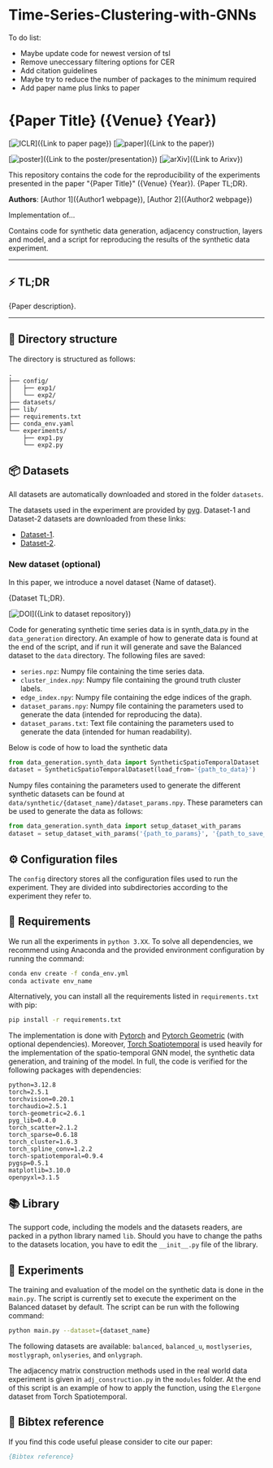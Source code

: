 # Time-Series-Clustering-with-GNNs

To do list:

- Maybe update code for newest version of tsl
- Remove uneccessary filtering options for CER
- Add citation guidelines
- Maybe try to reduce the number of packages to the minimum required
- Add paper name plus links to paper


# {Paper Title} ({Venue} {Year})

[![ICLR](https://img.shields.io/badge/{Venue}-{Year}-blue.svg?)]({Link to paper page})
[![paper](https://custom-icon-badges.demolab.com/badge/paper-pdf-green.svg?logo=file-text&logoSource=feather&logoColor=white)]({Link to the paper})

[![poster](https://custom-icon-badges.demolab.com/badge/poster-pdf-orange.svg?logo=note&logoSource=feather&logoColor=white)]({Link to the poster/presentation})
[![arXiv](https://img.shields.io/badge/arXiv-{Arxiv.ID}-b31b1b.svg?)]({Link to Arixv})

This repository contains the code for the reproducibility of the experiments presented in the paper "{Paper Title}" ({Venue} {Year}). {Paper TL;DR}.

**Authors**: [Author 1]({Author1 webpage}), [Author 2]({Author2 webpage})

Implementation of...

Contains code for synthetic data generation, adjacency construction, layers and
model, and a script for reproducing the results of the synthetic data
experiment.

---

## ⚡ TL;DR

{Paper description}.

<!-- p align=center>
	<img src="./overview.png" alt="{Image description}"/>
</p -->

---

## 📂 Directory structure

The directory is structured as follows:

```
.
├── config/
│   ├── exp1/
│   └── exp2/
├── datasets/
├── lib/
├── requirements.txt
├── conda_env.yaml
└── experiments/
    ├── exp1.py
    └── exp2.py

```


## 📦 Datasets

All datasets are automatically downloaded and stored in the folder `datasets`.

The datasets used in the experiment are provided by [pyg](). Dataset-1 and Dataset-2 datasets are downloaded from these links:
- [Dataset-1]().
- [Dataset-2]().

### New dataset (optional)

In this paper, we introduce a novel dataset {Name of dataset}.

{Dataset TL;DR}.

[![DOI](https://zenodo.org/badge/DOI/10.5281/zenodo.{DOI}.svg)]({Link to dataset repository})


Code for generating synthetic time series data is in synth_data.py in the `data_generation` directory. An example of how to generate data is found at the end of the script, and if run it will generate and save the Balanced dataset to the `data` directory. The following files are saved:

- `series.npz`: Numpy file containing the time series data.
- `cluster_index.npy`: Numpy file containing the ground truth cluster labels.
- `edge_index.npy`: Numpy file containing the edge indices of the graph.
- `dataset_params.npy`: Numpy file containing the parameters used to generate the data (intended for reproducing the data).
- `dataset_params.txt`: Text file containing the parameters used to generate the data (intended for human readability).



Below is code of how to load the synthetic data

```python
from data_generation.synth_data import SyntheticSpatioTemporalDataset
dataset = SyntheticSpatioTemporalDataset(load_from='{path_to_data}')
```

Numpy files containing the parameters used to generate the different synthetic datasets can be found at `data/synthetic/{dataset_name}/dataset_params.npy`. These parameters can be used to generate the data as follows:

```python
from data_generation.synth_data import setup_dataset_with_params
dataset = setup_dataset_with_params('{path_to_params}', '{path_to_save_or_load_data}')
```


## ⚙️ Configuration files

The `config` directory stores all the configuration files used to run the experiment. They are divided into subdirectories according to the experiment they refer to.

## 📝 Requirements

We run all the experiments in `python 3.XX`. To solve all dependencies, we recommend using Anaconda and the provided environment configuration by running the command:

```bash
conda env create -f conda_env.yml
conda activate env_name
```

Alternatively, you can install all the requirements listed in `requirements.txt` with pip:

```bash
pip install -r requirements.txt
```

 The implementation is done with [Pytorch](https://pytorch.org/) and [Pytorch Geometric](https://pytorch-geometric.readthedocs.io/) (with optional dependencies). Moreover, [Torch Spatiotemporal](https://torch-spatiotemporal.readthedocs.io/) is used heavily for the implementation of the spatio-temporal GNN model, the synthetic data generation, and training of the model. In full, the code is verified for the following packages with dependencies:

    python=3.12.8
    torch=2.5.1
    torchvision=0.20.1
    torchaudio=2.5.1
    torch-geometric=2.6.1
    pyg_lib=0.4.0
    torch_scatter=2.1.2
    torch_sparse=0.6.18
    torch_cluster=1.6.3
    torch_spline_conv=1.2.2
    torch-spatiotemporal=0.9.4
    pygsp=0.5.1
    matplotlib=3.10.0
    openpyxl=3.1.5


## 📚 Library

The support code, including the models and the datasets readers, are packed in a python library named `lib`. Should you have to change the paths to the datasets location, you have to edit the `__init__.py` file of the library.


## 🧪 Experiments

The training and evaluation of the model on the synthetic data is done in the `main.py`. The script is currently set to execute the experiment on the Balanced dataset by default. The script can be run with the following command:

```bash
python main.py --dataset={dataset_name}
```

The following datasets are available: `balanced`, `balanced_u`, `mostlyseries`, `mostlygraph`, `onlyseries`, and `onlygraph`.


The adjacency matrix construction methods used in the real world data experiment is given in
 `adj_construction.py` in the `modules` folder. At the end of this script is an example of how to apply the function, using the `Elergone` dataset from Torch Spatiotemporal.



## 📖 Bibtex reference

If you find this code useful please consider to cite our paper:

```bibtex
{Bibtex reference}
```